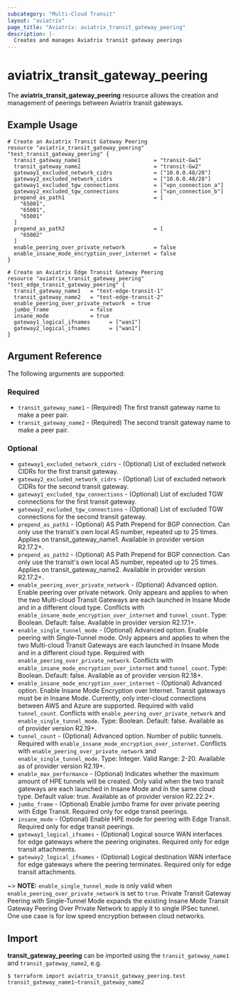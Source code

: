 ```yaml
---
subcategory: "Multi-Cloud Transit"
layout: "aviatrix"
page_title: "Aviatrix: aviatrix_transit_gateway_peering"
description: |-
  Creates and manages Aviatrix transit gateway peerings
---
```


# aviatrix_transit_gateway_peering

The **aviatrix_transit_gateway_peering** resource allows the creation and management of peerings between Aviatrix transit gateways.

## Example Usage

```hcl
# Create an Aviatrix Transit Gateway Peering
resource "aviatrix_transit_gateway_peering" "test_transit_gateway_peering" {
  transit_gateway_name1                       = "transit-Gw1"
  transit_gateway_name2                       = "transit-Gw2"
  gateway1_excluded_network_cidrs             = ["10.0.0.48/28"]
  gateway2_excluded_network_cidrs             = ["10.0.0.48/28"]
  gateway1_excluded_tgw_connections           = ["vpn_connection_a"]
  gateway2_excluded_tgw_connections           = ["vpn_connection_b"]
  prepend_as_path1                            = [
    "65001",
    "65001",
    "65001"
  ]
  prepend_as_path2                            = [
    "65002"
  ]
  enable_peering_over_private_network         = false
  enable_insane_mode_encryption_over_internet = false
}
```
```hcl
# Create an Aviatrix Edge Transit Gateway Peering
resource "aviatrix_transit_gateway_peering" "test_edge_transit_gateway_peering" {
  transit_gateway_name1   = "test-edge-transit-1"
  transit_gateway_name2   = "test-edge-transit-2"
  enable_peering_over_private_network  = true
  jumbo_frame             = false
  insane_mode             = true
  gateway1_logical_ifnames      = ["wan1"]
  gateway2_logical_ifnames      = ["wan1"]
}
```

## Argument Reference

The following arguments are supported:

### Required
* `transit_gateway_name1` - (Required) The first transit gateway name to make a peer pair.
* `transit_gateway_name2` - (Required) The second transit gateway name to make a peer pair.

### Optional
* `gateway1_excluded_network_cidrs` - (Optional) List of excluded network CIDRs for the first transit gateway.
* `gateway2_excluded_network_cidrs` - (Optional) List of excluded network CIDRs for the second transit gateway.
* `gateway1_excluded_tgw_connections` - (Optional) List of excluded TGW connections for the first transit gateway.
* `gateway2_excluded_tgw_connections` - (Optional) List of excluded TGW connections for the second transit gateway.
* `prepend_as_path1` - (Optional) AS Path Prepend for BGP connection. Can only use the transit's own local AS number, repeated up to 25 times. Applies on transit_gateway_name1. Available in provider version R2.17.2+.
* `prepend_as_path2` - (Optional) AS Path Prepend for BGP connection. Can only use the transit's own local AS number, repeated up to 25 times. Applies on transit_gateway_name2. Available in provider version R2.17.2+.
* `enable_peering_over_private_network` - (Optional) Advanced option. Enable peering over private network. Only appears and applies to when the two Multi-cloud Transit Gateways are each launched in Insane Mode and in a different cloud type. Conflicts with `enable_insane_mode_encryption_over_internet` and `tunnel_count`. Type: Boolean. Default: false. Available in provider version R2.17.1+.
* `enable_single_tunnel_mode` - (Optional) Advanced option. Enable peering with Single-Tunnel mode. Only appears and applies to when the two Multi-cloud Transit Gateways are each launched in Insane Mode and in a different cloud type. Required with `enable_peering_over_private_network`. Conflicts with `enable_insane_mode_encryption_over_internet` and `tunnel_count`. Type: Boolean. Default: false. Available as of provider version R2.18+.
* `enable_insane_mode_encryption_over_internet` - (Optional) Advanced option. Enable Insane Mode Encryption over Internet. Transit gateways must be in Insane Mode. Currently, only inter-cloud connections between AWS and Azure are supported. Required with valid `tunnel_count`. Conflicts with `enable_peering_over_private_network` and `enable_single_tunnel_mode`. Type: Boolean. Default: false. Available as of provider version R2.19+.
* `tunnel_count` - (Optional) Advanced option. Number of public tunnels. Required with `enable_insane_mode_encryption_over_internet`. Conflicts with `enable_peering_over_private_network` and `enable_single_tunnel_mode`. Type: Integer. Valid Range: 2-20. Available as of provider version R2.19+.
* `enable_max_performance` - (Optional) Indicates whether the maximum amount of HPE tunnels will be created. Only valid when the two transit gateways are each launched in Insane Mode and in the same cloud type. Default value: true. Available as of provider version R2.22.2+.
* `jumbo_frame` - (Optional) Enable jumbo frame for over private peering with Edge Transit. Required only for edge transit peerings.
* `insane_mode` - (Optional) Enable HPE mode for peering with Edge Transit. Required only for edge transit peerings.
* `gateway1_logical_ifnames` - (Optional) Logical source WAN interfaces for edge gateways where the peering originates. Required only for edge transit attachments.
* `gateway2_logical_ifnames` - (Optional) Logical destination WAN interface for edge gateways where the peering terminates. Required only for edge transit attachments.


~> **NOTE:** `enable_single_tunnel_mode` is only valid when `enable_peering_over_private_network` is set to `true`. Private Transit Gateway Peering with Single-Tunnel Mode expands the existing Insane Mode Transit Gateway Peering Over Private Network to apply it to single IPSec tunnel. One use case is for low speed encryption between cloud networks.

## Import

**transit_gateway_peering** can be imported using the `transit_gateway_name1` and `transit_gateway_name2`, e.g.

```
$ terraform import aviatrix_transit_gateway_peering.test transit_gateway_name1~transit_gateway_name2
```
